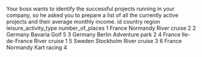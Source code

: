 Your boss wants to identify the successful projects running in your company, so he asked you to prepare a list of all the currently active projects and their average monthly income.
id	country	region	leisure_activity_type	number_of_places
1	France	Normandy	River cruise	2
2	Germany	Bavaria	Golf	5
3	Germany	Berlin	Adventure park	2
4	France	Ile-de-France	River cruise	1
5	Sweden	Stockholm	River cruise	3
6	France	Normandy	Kart racing	4
